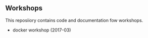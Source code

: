 Workshops
---

This reposiiory contains code and documentation fow workshops.


* docker workshop (2017-03)



